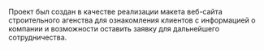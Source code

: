 Проект был создан в качестве реализации макета веб-сайта строительного агенства для ознакомления клиентов с информацией о компании и возможности оставить заявку для дальнейшего сотрудничества.

